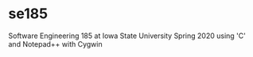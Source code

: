 # se185
Software Engineering 185 at Iowa State University Spring 2020 using 'C' and Notepad++ with Cygwin
